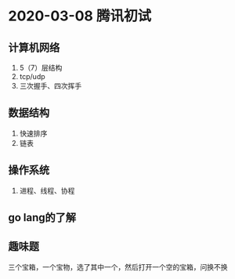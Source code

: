 # 2020-03-08 腾讯初试
## 计算机网络 
1. 5（7）层结构
2. tcp/udp
3. 三次握手、四次挥手
## 数据结构
1. 快速排序
2. 链表
## 操作系统
1. 进程、线程、协程
## go lang的了解
## 趣味题
三个宝箱，一个宝物，选了其中一个，然后打开一个空的宝箱，问换不换